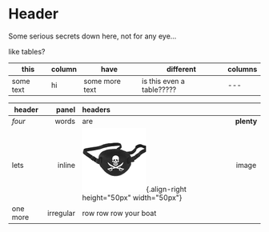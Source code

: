 <!-- TITLE: Secret Page -->
<!-- SUBTITLE: A quick summary of Secret Page -->

# Header

Some serious secrets down here, not for any eye...

like tables?

|this|column|have|different|columns|
|---|---|---|---|---|
|some text| hi| some more text| is this even a table?????|---|

|header|panel|headers||
| ----- | -----:|:----- |:-----:|
|*four*|words|are|**plenty**|
|lets| inline | ![Eyepatch](/uploads/eyepatch.png "Eyepatch"){.align-right height="50px" width="50px"}| image |
|one more| irregular| row    row   row your boat |